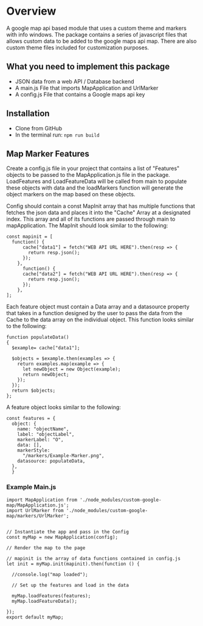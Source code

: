 # Overview
A google map api based module that uses a custom theme and markers with info windows.
The package contains a series of javascript files that allows custom data to be added to the google maps api map.
There are also custom theme files included for customization purposes.

## What you need to implement this package
* JSON data from a web API / Database backend <br>
* A main.js File that imports MapApplication and UrlMarker <br>
* A config.js File that contains a Google maps api key <br>

## Installation
* Clone from GitHub
* In the terminal run: ```npm run build```

## Map Marker Features

Create a config.js file in your project that contains a list of "Features" objects to be passed to the MapApplication.js file in the package.
LoadFeatures and LoadFeatureData will be called from main to populate these objects with data and the loadMarkers function will generate the object markers on the map based on these objects.

Config should contain a const MapInit array that has multiple functions that fetches the json data and places it into the "Cache" Array at a designated index.
This array and all of its functions are passed through main to mapApplication.
The MapInit should look similar to the following:
```
const mapinit = [
  function() {
      cache["data1"] = fetch("WEB API URL HERE").then(resp => {
        return resp.json();
      });
    },
      function() {
      cache["data2"] = fetch("WEB API URL HERE").then(resp => {
        return resp.json();
      });
    },
];
```

Each feature object must contain a Data array and a datasource property that takes in a function designed by the user to pass the data from the Cache to the data array on the individual object. This function looks similar to the following:
```
function populateData()
{ 
  $example= cache["data1"];

  $objects = $example.then(examples => {
    return examples.map(example => {
      let newObject = new Object(example);
      return newObject;
    });
  });
  return $objects;
};
```
A feature object looks similar to the following:

```
const features = {
  object: {
    name: "objectName",
    label: "objectLabel",
    markerLabel: "O",
    data: [],
    markerStyle:
      "/markers/Example-Marker.png",
    datasource: populateData,
  },
  }
  ```
  
  ### Example Main.js
  
  ```
  import MapApplication from './node_modules/custom-google-map/MapApplication.js';
import UrlMarker from './node_modules/custom-google-map/markers/UrlMarker';


// Instantiate the app and pass in the Config
const myMap = new MapApplication(config);

// Render the map to the page

// mapinit is the array of data functions contained in config.js
let init = myMap.init(mapinit).then(function () {

	//console.log("map loaded");

	// Set up the features and load in the data

	myMap.loadFeatures(features);
	myMap.loadFeatureData();

});
export default myMap;
```
  
